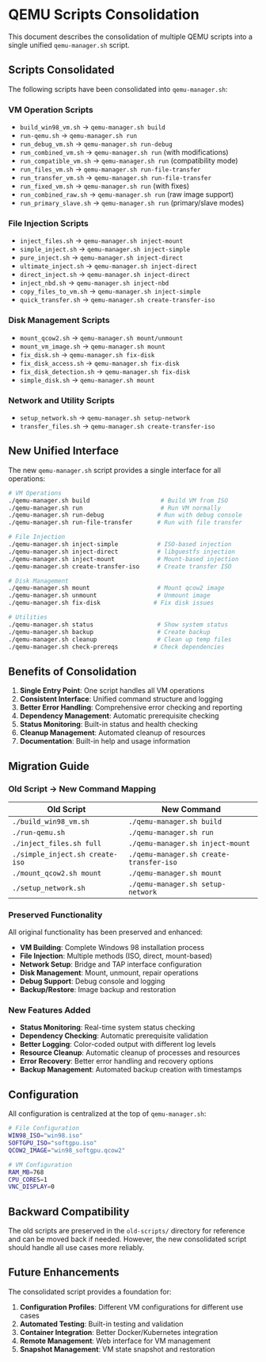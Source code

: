 # QEMU Scripts Consolidation

This document describes the consolidation of multiple QEMU scripts into a single unified `qemu-manager.sh` script.

## Scripts Consolidated

The following scripts have been consolidated into `qemu-manager.sh`:

### VM Operation Scripts
- `build_win98_vm.sh` → `qemu-manager.sh build`
- `run-qemu.sh` → `qemu-manager.sh run` 
- `run_debug_vm.sh` → `qemu-manager.sh run-debug`
- `run_combined_vm.sh` → `qemu-manager.sh run` (with modifications)
- `run_compatible_vm.sh` → `qemu-manager.sh run` (compatibility mode)
- `run_files_vm.sh` → `qemu-manager.sh run-file-transfer`
- `run_transfer_vm.sh` → `qemu-manager.sh run-file-transfer`
- `run_fixed_vm.sh` → `qemu-manager.sh run` (with fixes)
- `run_combined_raw.sh` → `qemu-manager.sh run` (raw image support)
- `run_primary_slave.sh` → `qemu-manager.sh run` (primary/slave modes)

### File Injection Scripts
- `inject_files.sh` → `qemu-manager.sh inject-mount`
- `simple_inject.sh` → `qemu-manager.sh inject-simple`
- `pure_inject.sh` → `qemu-manager.sh inject-direct`
- `ultimate_inject.sh` → `qemu-manager.sh inject-direct`
- `direct_inject.sh` → `qemu-manager.sh inject-direct`
- `inject_nbd.sh` → `qemu-manager.sh inject-nbd`
- `copy_files_to_vm.sh` → `qemu-manager.sh inject-simple`
- `quick_transfer.sh` → `qemu-manager.sh create-transfer-iso`

### Disk Management Scripts
- `mount_qcow2.sh` → `qemu-manager.sh mount/unmount`
- `mount_vm_image.sh` → `qemu-manager.sh mount`
- `fix_disk.sh` → `qemu-manager.sh fix-disk`
- `fix_disk_access.sh` → `qemu-manager.sh fix-disk`
- `fix_disk_detection.sh` → `qemu-manager.sh fix-disk`
- `simple_disk.sh` → `qemu-manager.sh mount`

### Network and Utility Scripts
- `setup_network.sh` → `qemu-manager.sh setup-network`
- `transfer_files.sh` → `qemu-manager.sh create-transfer-iso`

## New Unified Interface

The new `qemu-manager.sh` script provides a single interface for all operations:

```bash
# VM Operations
./qemu-manager.sh build                    # Build VM from ISO
./qemu-manager.sh run                      # Run VM normally
./qemu-manager.sh run-debug               # Run with debug console
./qemu-manager.sh run-file-transfer       # Run with file transfer

# File Injection
./qemu-manager.sh inject-simple           # ISO-based injection
./qemu-manager.sh inject-direct           # libguestfs injection
./qemu-manager.sh inject-mount            # Mount-based injection
./qemu-manager.sh create-transfer-iso     # Create transfer ISO

# Disk Management
./qemu-manager.sh mount                   # Mount qcow2 image
./qemu-manager.sh unmount                 # Unmount image
./qemu-manager.sh fix-disk               # Fix disk issues

# Utilities
./qemu-manager.sh status                  # Show system status
./qemu-manager.sh backup                  # Create backup
./qemu-manager.sh cleanup                 # Clean up temp files
./qemu-manager.sh check-prereqs          # Check dependencies
```

## Benefits of Consolidation

1. **Single Entry Point**: One script handles all VM operations
2. **Consistent Interface**: Unified command structure and logging
3. **Better Error Handling**: Comprehensive error checking and reporting
4. **Dependency Management**: Automatic prerequisite checking
5. **Status Monitoring**: Built-in status and health checking
6. **Cleanup Management**: Automated cleanup of resources
7. **Documentation**: Built-in help and usage information

## Migration Guide

### Old Script → New Command Mapping

| Old Script | New Command |
|------------|-------------|
| `./build_win98_vm.sh` | `./qemu-manager.sh build` |
| `./run-qemu.sh` | `./qemu-manager.sh run` |
| `./inject_files.sh full` | `./qemu-manager.sh inject-mount` |
| `./simple_inject.sh create-iso` | `./qemu-manager.sh create-transfer-iso` |
| `./mount_qcow2.sh mount` | `./qemu-manager.sh mount` |
| `./setup_network.sh` | `./qemu-manager.sh setup-network` |

### Preserved Functionality

All original functionality has been preserved and enhanced:

- **VM Building**: Complete Windows 98 installation process
- **File Injection**: Multiple methods (ISO, direct, mount-based)
- **Network Setup**: Bridge and TAP interface configuration  
- **Disk Management**: Mount, unmount, repair operations
- **Debug Support**: Debug console and logging
- **Backup/Restore**: Image backup and restoration

### New Features Added

- **Status Monitoring**: Real-time system status checking
- **Dependency Checking**: Automatic prerequisite validation
- **Better Logging**: Color-coded output with different log levels
- **Resource Cleanup**: Automatic cleanup of processes and resources
- **Error Recovery**: Better error handling and recovery options
- **Backup Management**: Automated backup creation with timestamps

## Configuration

All configuration is centralized at the top of `qemu-manager.sh`:

```bash
# File Configuration
WIN98_ISO="win98.iso"
SOFTGPU_ISO="softgpu.iso"
QCOW2_IMAGE="win98_softgpu.qcow2"

# VM Configuration  
RAM_MB=768
CPU_CORES=1
VNC_DISPLAY=0
```

## Backward Compatibility

The old scripts are preserved in the `old-scripts/` directory for reference and can be moved back if needed. However, the new consolidated script should handle all use cases more reliably.

## Future Enhancements

The consolidated script provides a foundation for:

1. **Configuration Profiles**: Different VM configurations for different use cases
2. **Automated Testing**: Built-in testing and validation
3. **Container Integration**: Better Docker/Kubernetes integration
4. **Remote Management**: Web interface for VM management
5. **Snapshot Management**: VM state snapshot and restoration
